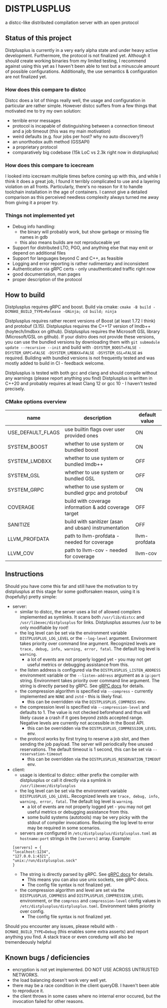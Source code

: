 # DISTPLUSPLUS
a distcc-like distributed compilation server with an open protocol

## Status of this project
Distplusplus is currently in a very early alpha state and under heavy active development. Furthermore, the protocol is not finalized yet.
Although it should create working binaries from my limited testing, I recommend against using this yet as I haven't been able to test but a minuscule amount of possible configurations.
Additionally, the use semantics & configuration are not finalized yet.

### How does this compare to distcc
Distcc does a lot of things really well, the usage and configuration in particular are rather simple.
However distcc suffers from a few things that motivated me to try my own solution:

- terrible error messages
- protocol is incapable of distinguishing between a connection timeout and a job timeout (this was my main motivation)
- weird defaults (e.g. four jobs per host? why no auto discovery?)
- an unorthodox auth method (GSSAPI)
- a proprietary protocol
- comparatively big codebase (15k LoC vs 2.3k right now in distplusplus)

### How does this compare to icecream
I looked into icecream multiple times before coming up with this, and while I think it does a great job, I found it terribly complicated to use and a layering violation on all fronts. Particularly, there's no reason for it to handle toolchain installation in the age of containers.
I cannot give a detailed comparison as this perceived needless complexity always turned me away from giving it a proper try.

### Things not implemented yet
- Debug info handling:
    - the binary will probably work, but show garbage or missing file names in gdb
    - this also means builds are not reproduceable yet
- Support for distributed LTO, PGO, and anything else that may emit or depend on additional files
- Support for languages beyond C and C++, as feasible
- Logging and error reporting is rather rudimentary and inconsistent
- Authentication via gRPC certs - only unauthenticated traffic right now
- good documentation, man pages
- proper description of the protocol

## How to build
Distplusplus requires gRPC and boost. Build via cmake:
`cmake -B build -DCMAKE_BUILD_TYPE=Release -GNinja; cd build; ninja`

Distplusplus requires rather recent versions of Boost (at least 1.72 I think) and protobuf (3.15).
Distplusplus requires the C++17 version of lmdb++ (hoytech/lmdbxx on github).
Distplusplus requires the Microsoft GSL library (Microsoft/GSL on github).
If your distro does not provide these versions, you can use the bundled versions by downloading them with `git submodule update --recursive --init` and build with `-DSYSTEM_BOOST=FALSE -DSYSTEM_GRPC=FALSE -DSYSTEM_LMDBXX=FALSE -DSYSTEM_GSL=FALSE` as required.
Building with bundled versions is not frequently tested and was mostly added to build in CI - feedback welcome.

Distplusplus is tested with both gcc and clang and should compile without any warnings (please report anything you find)
Distplusplus is written in C++20 and probably requires at least Clang 12 or gcc 10 - I haven't tested precisely.

### CMake options overview

| name              | description                                           | default value |
|-------------------|-------------------------------------------------------|---------------|
| USE_DEFAULT_FLAGS | use builtin flags over user provided ones             | ON            |
| SYSTEM_BOOST      | whether to use system or bundled boost                | ON            |
| SYSTEM_LMDBXX     | whether to use system or bundled lmdb++               | OFF           |
| SYSTEM_GSL        | whether to use system or bundled GSL                  | OFF           |
| SYSTEM_GRPC       | whether to use system or bundled grpc and protobuf    | ON            |
| COVERAGE          | build with coverage information & add coverage target | OFF           |
| SANITIZE          | build with sanitizer (asan and ubsan) instrumentation | OFF           |
| LLVM_PROFDATA     | path to llvm-profdata - needed for coverage           | llvm-profdata |
| LLVM_COV          | path to llvm-cov - needed for coverage                | llvm-cov      |

## Instructions
Should you have come this far and still have the motivation to try distplusplus at this stage for some godforsaken reason, using it is (hopefully) pretty simple:

- server:
    - similar to distcc, the server uses a list of allowed compilers implemented as symlinks. It scans both `/usr/lib/distcc` and `/usr/libexec/distplusplus` for links. Distplusplus assumes /usr to be only modifiable by root!
    - the log level can be set via the environment variable `DISTPLUSPLUS_LOG_LEVEL` or the `--log-level` argument. Environment takes priority over command line argument. Recognized levels are `trace, debug, info, warning, error, fatal`. The default log level is `warning`.
        - a lot of events are not properly logged yet - you may not get useful metrics or debugging assistance from this.
    - the listen address is configured via the `DISTPLUSPLUS_LISTEN_ADDRESS` environment variable or the `--listen-address` argument as a `ip:port` string. Environment takes priority over command line argument.
        The string is directly parsed by gRPC. See [gRPC docs](https://grpc.github.io/grpc/cpp/md_doc_naming.html) for details.
    - the compression algorithm is specified via `--compress` - currently implemented are `NONE` and `zstd` - this is likely final.
        - this can be overridden via the `DISTPLUSPLUS_COMPRESS` env.
    - the compression level is specified via `--compression-level` and defaults to 1. The value is not checked beforehand and thus will likely cause a crash if it goes beyond zstds accepted range. Negative levels are currently not accessible in the Boost API.
        - this can be overridden via the `DISTPLUSPLUS_COMPRESSION_LEVEL` env.
    - the protocol works by first trying to reserve a job slot, and then sending the job payload. The server will periodically free unused reservations. The default timeout is 1 second, this can be set via `--reservation-timeout`
        - this can be overridden via the `DISTPLUSPLUS_RESERVATION_TIMEOUT` env.
- client:
    - usage is identical to distcc: either prefix the compiler with distplusplus or call it directly via a symlink in `/usr/libexec/distplusplus`
    - the log level can be set via the environment variable `DISTPLUSPLUS_LOG_LEVEL`. Recognized levels are `trace, debug, info, warning, error, fatal`. The default log level is `warning`.
        - a lot of events are not properly logged yet - you may not get useful metrics or debugging assistance from this.
        - some build systems (autotools) may be very picky with the stdout of compiler invocations. Reducing the log level to error may be required in some scenarios.
    - servers are configured in `/etc/distplusplus/distplusplus.toml` as `hostname:port` strings in the `[servers]` array. Example:
    ```
    [servers] = {
    "localhost:1234",
    "127.0.0.1:4321",
    "unix:/run/distplusplus.sock"
    }
    ```
    - The string is directly parsed by gRPC. See [gRPC docs](https://grpc.github.io/grpc/cpp/md_doc_naming.html) for details.
        - This means you can also use unix sockets, see gRPC docs.
        - The config file syntax is not finalized yet.
    - the compression algorithm and level are set via the `DISTPLUSPLUS_COMPRESS` and `DISTPLUSPLUS_COMPRESSION_LEVEL` environment, or the `compress` and `compression-level` config values in `/etc/distplusplus/distplusplus.toml`. Environment takes priority over config.
        - The config file syntax is not finalized yet.

Should you encounter any issues, please rebuild with `-DCMAKE_BUILD_TYPE=Debug` (this enables some extra asserts) and report anything you find. A stack trace or even coredump will also be tremendeously helpful

## Known bugs / deficiencies
- encryption is not yet implemented. DO NOT USE ACROSS UNTRUSTED NETWORKS.
- the load balancing doesn't work very well yet.
- there may be a race condition in the client queryDB. I haven't been able to reproduce it.
- the client throws in some cases where no internal error occured, but the invocation failed for other reasons.